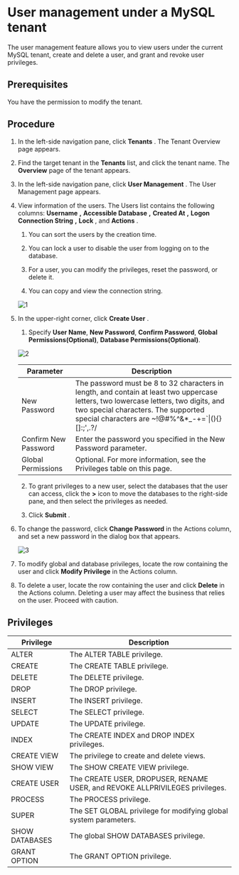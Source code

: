 User management under a MySQL tenant
=========================================================

The user management feature allows you to view users under the current MySQL tenant, create and delete a user, and grant and revoke user privileges.

**Prerequisites**
--------------------------------------

You have the permission to modify the tenant.

**Procedure**
----------------------------------

1. In the left-side navigation pane, click **Tenants** . The Tenant Overview page appears.

2. Find the target tenant in the **Tenants** list, and click the tenant name. The **Overview** page of the tenant appears.

3. In the left-side navigation pane, click **User Management** . The User Management page appears.

4. View information of the users. The Users list contains the following columns: **Username** **,** **Accessible Database** **,** **Created At** **,** **Logon Connection String** **,** **Lock** , and **Actions** .

   1. You can sort the users by the creation time.

   2. You can lock a user to disable the user from logging on to the database.

   3. For a user, you can modify the privileges, reset the password, or delete it.

   4. You can copy and view the connection string.

   ![1](https://obbusiness-private.oss-cn-shanghai.aliyuncs.com/doc/img/ocp/403-ce/%E7%94%A8%E6%88%B7%E5%88%97%E8%A1%A8-1.png)

5. In the upper-right corner, click **Create User** .

   1. Specify **User Name**, **New Password**, **Confirm Password**, **Global Permissions(Optional)**, **Database Permissions(Optional)**.

   ![2](https://help-static-aliyun-doc.aliyuncs.com/assets/img/en-US/1116533461/p394059.png)

      |      Parameter       |                                                                                                              Description                                                                                                               |
      |----------------------|----------------------------------------------------------------------------------------------------------------------------------------------------------------------------------------------------------------------------------------|
      | New Password         | The password must be 8 to 32 characters in length, and contain at least two uppercase letters, two lowercase letters, two digits, and two special characters. The supported special characters are \~!@#%\^\&\*_-+=\`\|(){}\[\]:;',.?/ |
      | Confirm New Password | Enter the password you specified in the New Password parameter.                                                                                                                                                                        |
      | Global Permissions   | Optional. For more information, see the Privileges table on this page.                                                                                                                                                                 |

   2. To grant privileges to a new user, select the databases that the user can access, click the **\>** icon to move the databases to the right-side pane, and then select the privileges as needed.

   3. Click **Submit** .

6. To change the password, click **Change Password** in the Actions column, and set a new password in the dialog box that appears.

   ![3](https://help-static-aliyun-doc.aliyuncs.com/assets/img/en-US/1116533461/p394103.png)

7. To modify global and database privileges, locate the row containing the user and click **Modify Privilege** in the Actions column.

8. To delete a user, locate the row containing the user and click **Delete** in the Actions column. Deleting a user may affect the business that relies on the user. Proceed with caution.

Privileges
-------------------------------

| **Privilege**  |                               **Description**                                |
|----------------|------------------------------------------------------------------------------|
| ALTER          | The ALTER TABLE privilege.                                                   |
| CREATE         | The CREATE TABLE privilege.                                                  |
| DELETE         | The DELETE privilege.                                                        |
| DROP           | The DROP privilege.                                                          |
| INSERT         | The INSERT privilege.                                                        |
| SELECT         | The SELECT privilege.                                                        |
| UPDATE         | The UPDATE privilege.                                                        |
| INDEX          | The CREATE INDEX and DROP INDEX privileges.                                  |
| CREATE VIEW    | The privilege to create and delete views.                                    |
| SHOW VIEW      | The SHOW CREATE VIEW privilege.                                              |
| CREATE USER    | The CREATE USER, DROPUSER, RENAME USER, and REVOKE ALLPRIVILEGES privileges. |
| PROCESS        | The PROCESS privilege.                                                       |
| SUPER          | The SET GLOBAL privilege for modifying global system parameters.             |
| SHOW DATABASES | The global SHOW DATABASES privilege.                                         |
| GRANT OPTION   | The GRANT OPTION privilege.                                                  |
